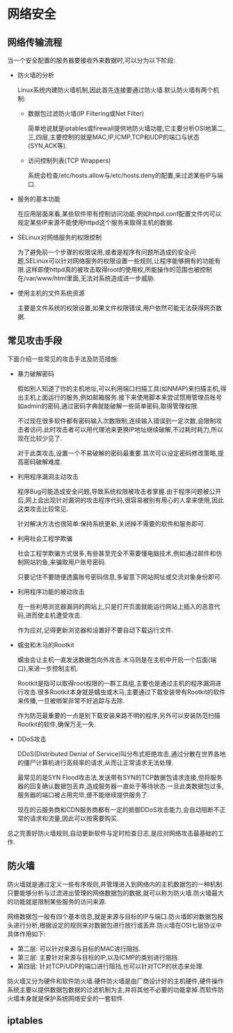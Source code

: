 # 网络安全

## 网络传输流程

当一个安全配置的服务器要接收外来数据时,可以分为以下阶段:

- 防火墙的分析

  Linux系统内建防火墙机制,因此首先连接要通过防火墙.默认防火墙有两个机制:

  - 数据包过滤防火墙(IP Filtering或Net Filter)

    简单地说就是iptables或firewall提供地防火墙功能,它主要分析OSI地第二,三,四层,主要控制的就是MAC,IP,ICMP,TCP和UDP的端口与状态(SYN,ACK等).

  - 访问控制列表(TCP Wrappers)

    系统会检查/etc/hosts.allow与/etc/hosts.deny的配置,来过滤某些IP与端口.

- 服务的基本功能

  在应用层面来看,某些软件带有控制访问功能.例如httpd.conf配置文件内可以规定某些IP来源不能使用httpd这个服务来取得主机的数据.

- SELinux对网络服务的权限控制

  为了避免前一个步骤的权限误用,或者是程序有问题所造成的安全问题,SELinux可以针对网络服务的权限设置一些规则,让程序能够拥有的功能有限.这样即使httpd真的被攻击取得root的使用权,所能操作的范围也被控制在/var/www/html里面,无法对系统造成进一步威胁.

- 使用主机的文件系统资源

  主要是文件系统的权限设置,如果文件权限错误,用户依然可能无法获得网页数据.



## 常见攻击手段

下面介绍一些常见的攻击手法及防范措施:

- 暴力破解密码

  假如别人知道了你的主机地址,可以利用端口扫描工具(如NMAP)来扫描主机,得出主机上面运行的服务,例如邮箱服务.接下来使用脚本来尝试惯用管理员账号如admin的密码,通过密码字典就能破解一些简单密码,取得管理权限.

  不过现在很多软件都有密码输入次数限制,连续输入错误到一定次数,会限制攻击者访问.此时攻击者可以用代理池来更换IP地址继续破解,不过耗时耗力,所以现在比较少见了.

  对于此类攻击,设置一个不易破解的密码最重要.其次可以设定密码修改策略,提高密码破解难度.

- 利用程序漏洞主动攻击

  程序Bug可能造成安全问题,导致系统权限被攻击者掌握.由于程序问题被公开后,网上会出现针对漏洞的攻击程序代码,很容易被别有用心的人拿来使用,因此这类攻击比较常见.

  针对解决方法也很简单:保持系统更新,关闭掉不需要的软件和服务即可.

- 利用社会工程学欺骗

  社会工程学欺骗方式很多,有些甚至完全不需要懂电脑技术,例如通过邮件和仿制网站钓鱼,来骗取用户账号密码.

  只要记住不要随便透露账号密码信息,多留意下网站网址或交流对象身份即可.

- 利用程序功能的被动攻击

  在一些利用浏览器漏洞的网站上,只是打开页面就能运行网站上插入的恶意代码,进而使主机遭受攻击.

  作为应对,记得更新浏览器和设置好不要自动下载运行文件.

- 蠕虫和木马的Rootkit

  蠕虫会让主机一直发送数据包向外攻击.木马则是在主机中开启一个后面(端口),来进一步控制主机.

  Rootkit是指可以取得root权限的一群工具组,主要也是通过主机的程序漏洞进行攻击.很多Rootkit本身就是蠕虫或木马,主要通过下载安装带有Rootkit的软件来传播,一旦被绑架非常不好追踪与去除.

  作为防范最重要的一点是别下载安装来路不明的程序,另外可以安装防范扫描Rootkit的软件,确保万无一失.

- DDoS攻击

  DDoS(Distributed Denial of Service)叫分布式拒绝攻击,通过分散在世界各地的僵尸计算机进行高频率的请求,从而让正常请求无法处理.

  最常见的是SYN Flood攻击法,发送带有SYN的TCP数据包请求连接,但将服务器的回复确认数据包丢弃,造成服务器一直处于等待状态.一旦此类数据包过多,服务器的端口被占用完毕,便不能继续提供服务了.

  现在的云服务商和CDN服务商都有一定的抵御DDoS攻击能力,会自动阻断不正常的请求和流量,因此可以按需要购买.

总之完善好防火墙规则,自动更新软件与定时检查日志,是应对网络攻击最基础的工作.



## 防火墙

防火墙就是通过定义一些有序规则,并管理进入到网络内的主机数据包的一种机制.只要能够分析与过滤进出管理的网络数据包的数据,就可以称为防火墙.防火墙最大的功能就是限制某些服务的访问来源.

网络数据包一般有四个基本信息,就是来源与目标的IP与端口.防火墙即对数据包报头进行分析,根据设定的规则来对数据包进行放行或丢弃.防火墙在OSI七层协议中具体作用如下:

- 第二层: 可以针对来源与目标的MAC进行阻挡.
- 第三层: 主要针对来源与目标的IP,以及ICMP的类别进行阻挡.
- 第四层: 针对TCP/UDP的端口进行阻挡,也可以针对TCP的状态来处理.

防火墙又分为硬件和软件防火墙.硬件防火墙是由厂商设计好的主机硬件,硬件操作系统主要以提供数据包数据的过滤机制为主,并将其他不必要的功能拿掉.而软件防火墙本身就是保护系统网络安全的一套软件.



## iptables
